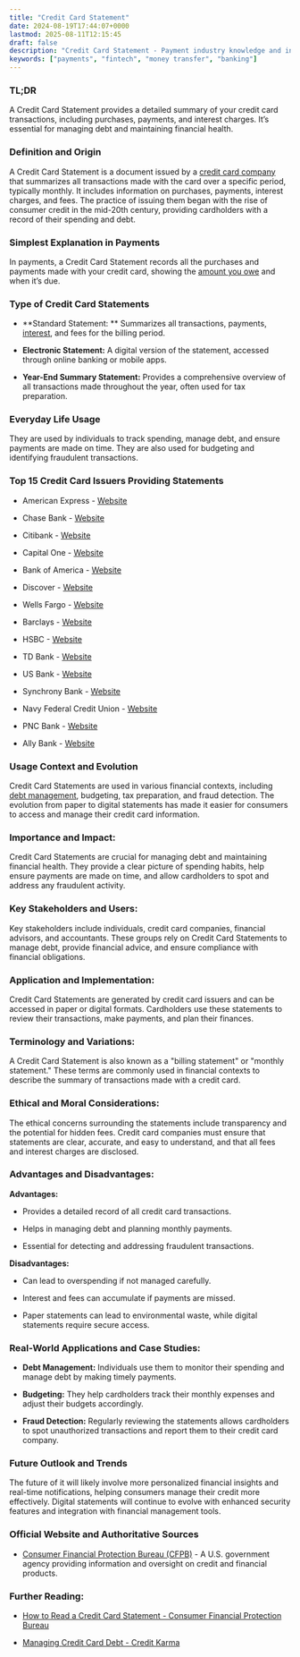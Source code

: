 ```yaml
---
title: "Credit Card Statement"
date: 2024-08-19T17:44:07+0000
lastmod: 2025-08-11T12:15:45
draft: false
description: "Credit Card Statement - Payment industry knowledge and insights"
keywords: ["payments", "fintech", "money transfer", "banking"]
---
```


### **TL;DR**

A Credit Card Statement provides a detailed summary of your credit card transactions, including purchases, payments, and interest charges. It’s essential for managing debt and maintaining financial health.

### **Definition and Origin**

A Credit Card Statement is a document issued by a [credit card company](https://faisalkhanllc.xyz/resources/payments-wiki/c/card-issuer/) that summarizes all transactions made with the card over a specific period, typically monthly. It includes information on purchases, payments, interest charges, and fees. The practice of issuing them began with the rise of consumer credit in the mid-20th century, providing cardholders with a record of their spending and debt.

### **Simplest Explanation in Payments**

In payments, a Credit Card Statement records all the purchases and payments made with your credit card, showing the [amount you owe](https://faisalkhanllc.xyz/resources/payments-wiki/c/credit/) and when it’s due.

### **Type of Credit Card Statements**

- **Standard Statement: ** Summarizes all transactions, payments, [interest](https://faisalkhanllc.xyz/resources/payments-wiki/i/interest/), and fees for the billing period.

- **Electronic Statement:** A digital version of the statement, accessed through online banking or mobile apps.

- **Year-End Summary Statement:** Provides a comprehensive overview of all transactions made throughout the year, often used for tax preparation.

### **Everyday Life Usage**

They are used by individuals to track spending, manage debt, and ensure payments are made on time. They are also used for budgeting and identifying fraudulent transactions.

### **Top 15 Credit Card Issuers Providing Statements**

- American Express - [Website](https://www.americanexpress.com/)

- Chase Bank - [Website](https://www.chase.com/)

- Citibank - [Website](https://www.citi.com/)

- Capital One - [Website](https://www.capitalone.com/)

- Bank of America - [Website](https://www.bankofamerica.com/)

- Discover - [Website](https://www.discover.com/)

- Wells Fargo - [Website](https://www.wellsfargo.com/)

- Barclays - [Website](https://www.barclays.co.uk/)

- HSBC - [Website](https://www.hsbc.com/)

- TD Bank - [Website](https://www.td.com/)

- US Bank - [Website](https://www.usbank.com/)

- Synchrony Bank - [Website](https://www.synchrony.com/)

- Navy Federal Credit Union - [Website](https://www.navyfederal.org/)

- PNC Bank - [Website](https://www.pnc.com/)

- Ally Bank - [Website](https://www.ally.com/)

### **Usage Context and Evolution**

Credit Card Statements are used in various financial contexts, including [debt management](https://faisalkhan.com/learn/payments-wiki/debt/debt-management/), budgeting, tax preparation, and fraud detection. The evolution from paper to digital statements has made it easier for consumers to access and manage their credit card information.

### **Importance and Impact:**

Credit Card Statements are crucial for managing debt and maintaining financial health. They provide a clear picture of spending habits, help ensure payments are made on time, and allow cardholders to spot and address any fraudulent activity.

### **Key Stakeholders and Users:**

Key stakeholders include individuals, credit card companies, financial advisors, and accountants. These groups rely on Credit Card Statements to manage debt, provide financial advice, and ensure compliance with financial obligations.

### **Application and Implementation:**

Credit Card Statements are generated by credit card issuers and can be accessed in paper or digital formats. Cardholders use these statements to review their transactions, make payments, and plan their finances.

### **Terminology and Variations:**

A Credit Card Statement is also known as a "billing statement" or "monthly statement." These terms are commonly used in financial contexts to describe the summary of transactions made with a credit card.

### **Ethical and Moral Considerations:**

The ethical concerns surrounding the statements include transparency and the potential for hidden fees. Credit card companies must ensure that statements are clear, accurate, and easy to understand, and that all fees and interest charges are disclosed.

### **Advantages and Disadvantages:**

**Advantages:**

- Provides a detailed record of all credit card transactions.

- Helps in managing debt and planning monthly payments.

- Essential for detecting and addressing fraudulent transactions.

**Disadvantages:**

- Can lead to overspending if not managed carefully.

- Interest and fees can accumulate if payments are missed.

- Paper statements can lead to environmental waste, while digital statements require secure access.

### **Real-World Applications and Case Studies:**

- **Debt Management:** Individuals use them to monitor their spending and manage debt by making timely payments.

- **Budgeting:** They help cardholders track their monthly expenses and adjust their budgets accordingly.

- **Fraud Detection:** Regularly reviewing the statements allows cardholders to spot unauthorized transactions and report them to their credit card company.

### **Future Outlook and Trends**

The future of it will likely involve more personalized financial insights and real-time notifications, helping consumers manage their credit more effectively. Digital statements will continue to evolve with enhanced security features and integration with financial management tools.

### **Official Website and Authoritative Sources**

- [Consumer Financial Protection Bureau (CFPB)](https://www.consumerfinance.gov/) - A U.S. government agency providing information and oversight on credit and financial products.

### **Further Reading:**

- [How to Read a Credit Card Statement - Consumer Financial Protection Bureau](https://www.consumerfinance.gov/consumer-tools/educator-tools/youth-financial-education/teach/activities/analyzing-credit-card-statements/)

- [Managing Credit Card Debt - Credit Karma](https://www.creditkarma.com/advice/i/how-to-get-out-of-credit-card-debt#:~:text=Next%2C%20tackle%20your%20credit%20card,take%20to%20tackle%20that%20debt.)